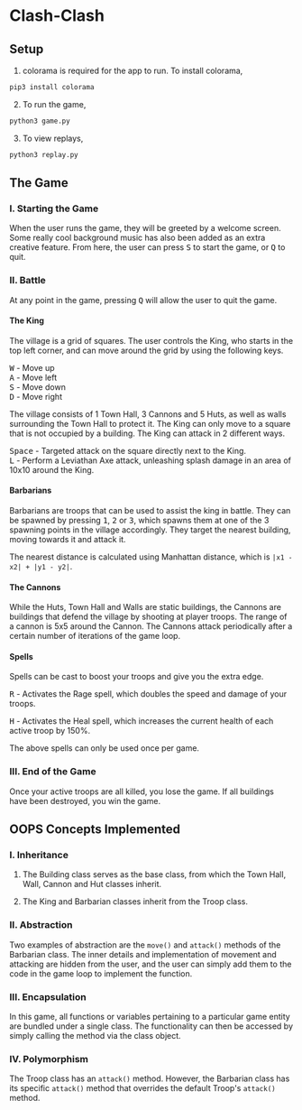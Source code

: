 # Clash-Clash

## Setup

1. colorama is required for the app to run. To install colorama,

```bash
pip3 install colorama
```

2. To run the game,

```bash
python3 game.py
```

3. To view replays,
```bash
python3 replay.py
```

## The Game

### I. Starting the Game

When the user runs the game, they will be greeted by a welcome screen. Some really cool background music has also been added as an extra creative feature. From here, the user can press <kbd>S</kbd> to start the game, or <kbd>Q</kbd> to quit.

### II. Battle

At any point in the game, pressing <kbd>Q</kbd> will allow the user to quit the game.

#### The King

The village is a grid of squares. The user controls the King, who starts in the top left corner, and can move around the grid by using the following keys.

<kbd>W</kbd> - Move up<br>
<kbd>A</kbd> - Move left<br>
<kbd>S</kbd> - Move down<br>
<kbd>D</kbd> - Move right<br>

The village consists of 1 Town Hall, 3 Cannons and 5 Huts, as well as walls surrounding the Town Hall to protect it. The King can only move to a square that is not occupied by a building. The King can attack in 2 different ways.

<kbd>Space</kbd> - Targeted attack on the square directly next to the King.<br>
<kbd>L</kbd> - Perform a Leviathan Axe attack, unleashing splash damage in an area of 10x10 around the King.<br>

#### Barbarians

Barbarians are troops that can be used to assist the king in battle. They can be spawned by pressing <kbd>1</kbd>, <kbd>2</kbd> or <kbd>3</kbd>, which spawns them at one of the 3 spawning points in the village accordingly. They target the nearest building, moving towards it and attack it.

The nearest distance is calculated using Manhattan distance, which is `|x1 - x2| + |y1 - y2|`.

#### The Cannons

While the Huts, Town Hall and Walls are static buildings, the Cannons are buildings that defend the village by shooting at player troops. The range of a cannon is 5x5 around the Cannon. The Cannons attack periodically after a certain number of iterations of the game loop.

#### Spells

Spells can be cast to boost your troops and give you the extra edge.

<kbd>R</kbd> - Activates the Rage spell, which doubles the speed and damage of your troops.

<kbd>H</kbd> - Activates the Heal spell, which increases the current health of each active troop by 150%.

The above spells can only be used once per game.

### III. End of the Game

Once your active troops are all killed, you lose the game. If all buildings have been destroyed, you win the game.

## OOPS Concepts Implemented

### I. Inheritance

1. The Building class serves as the base class, from which the Town Hall, Wall, Cannon and Hut classes inherit.

2. The King and Barbarian classes inherit from the Troop class.

### II. Abstraction

Two examples of abstraction are the `move()` and `attack()` methods of the Barbarian class. The inner details and implementation of movement and attacking are hidden from the user, and the user can simply add them to the code in the game loop to implement the function.

### III. Encapsulation

In this game, all functions or variables pertaining to a particular game entity are bundled under a single class. The functionality can then be accessed by simply calling the method via the class object.

### IV. Polymorphism

The Troop class has an `attack()` method. However, the Barbarian class has its specific `attack()` method that overrides the default Troop's `attack()` method.